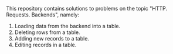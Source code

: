 This repository contains solutions to problems on the topic "HTTP. Requests. Backends", namely:
1. Loading data from the backend into a table.
2. Deleting rows from a table.
3. Adding new records to a table.
4. Editing records in a table.
